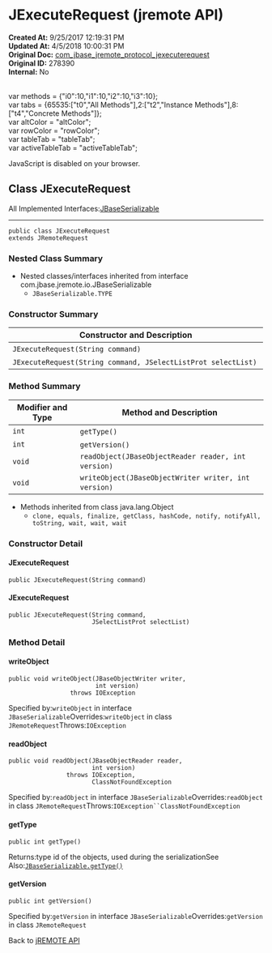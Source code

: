 # JExecuteRequest (jremote API)

**Created At:** 9/25/2017 12:19:31 PM  
**Updated At:** 4/5/2018 10:00:31 PM  
**Original Doc:** [com_jbase_jremote_protocol_jexecuterequest](https://docs.jbase.com/39270-protocol/com_jbase_jremote_protocol_jexecuterequest)  
**Original ID:** 278390  
**Internal:** No  

<!--<br>    try {<br>        if (location.href.indexOf('is-external=true') == -1) {<br>            parent.document.title="JExecuteRequest (jremote   API)";<br>        }<br>    }<br>    catch(err) {<br>    }<br>//--><br>var methods = {"i0":10,"i1":10,"i2":10,"i3":10};<br>var tabs = {65535:["t0","All Methods"],2:["t2","Instance Methods"],8:["t4","Concrete Methods"]};<br>var altColor = "altColor";<br>var rowColor = "rowColor";<br>var tableTab = "tableTab";<br>var activeTableTab = "activeTableTab";
JavaScript is disabled on your browser.



## Class JExecuteRequest

All Implemented Interfaces:[JBaseSerializable](./../../io/jbaseserializable-%28jremote-api%29 "interface in com.jbase.jremote.io")
* * *


```
public class JExecuteRequest
extends JRemoteRequest
```

### Nested Class Summary

- Nested classes/interfaces inherited from interface com.jbase.jremote.io.JBaseSerializable
    - `JBaseSerializable.TYPE`






### Constructor Summary


| Constructor and Description<br> |
| --- |
| `JExecuteRequest(String command)` <br> |
| `JExecuteRequest(String command, JSelectListProt selectList)` <br> |






### Method Summary


| Modifier and Type<br> | Method and Description<br> |
| --- | --- |
| `int`<br> | `getType()` <br> |
| `int`<br> | `getVersion()` <br> |
| `void`<br> | `readObject(JBaseObjectReader reader, int version)` <br> |
| `void`<br> | `writeObject(JBaseObjectWriter writer, int version)` <br> |


- Methods inherited from class java.lang.Object
    - `clone, equals, finalize, getClass, hashCode, notify, notifyAll, toString, wait, wait, wait`

### Constructor Detail

#### JExecuteRequest

```
public JExecuteRequest(String command)
```

#### 


#### JExecuteRequest

```
public JExecuteRequest(String command,
                       JSelectListProt selectList)
```



### 


### Method Detail

#### writeObject

```
public void writeObject(JBaseObjectWriter writer,
                        int version)
                 throws IOException
```
Specified by:`writeObject` in interface `JBaseSerializable`Overrides:`writeObject` in class `JRemoteRequest`Throws:`IOException`
#### 


#### readObject

```
public void readObject(JBaseObjectReader reader,
                       int version)
                throws IOException,
                       ClassNotFoundException
```
Specified by:`readObject` in interface `JBaseSerializable`Overrides:`readObject` in class `JRemoteRequest`Throws:`IOException``ClassNotFoundException`
#### 


#### getType

```
public int getType()
```
Returns:type id of the objects, used during the serializationSee Also:[`JBaseSerializable.getType()`](/39250-io/com_jbase_jremote_io_jbaseserializable#getType--)
#### 


#### getVersion

```
public int getVersion()
```
Specified by:`getVersion` in interface `JBaseSerializable`Overrides:`getVersion` in class `JRemoteRequest`

Back to [jREMOTE API](com_jbase_jremote_package-summary)

